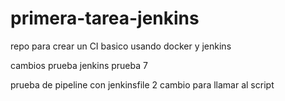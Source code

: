 # primera-tarea-jenkins
repo para crear un CI basico usando docker y jenkins

cambios prueba jenkins prueba 7


prueba de pipeline con jenkinsfile 2
cambio para llamar al script
